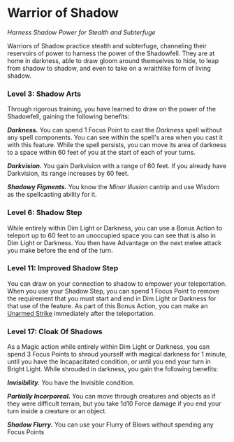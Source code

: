 # Warrior of Shadow

*Harness Shadow Power for Stealth and Subterfuge*

Warriors of Shadow practice stealth and subterfuge, channeling their reservoirs of power to harness the power of the Shadowfell. They are at home in darkness, able to draw gloom around themselves to hide, to leap from shadow to shadow, and even to take on a wraithlike form of living shadow.

### Level 3: Shadow Arts

Through rigorous training, you have learned to draw on the power of the Shadowfell, gaining the following benefits:

***Darkness.*** You can spend 1 Focus Point to cast the *Darkness* spell without any spell components. You can see within the spell's area when you cast it with this feature. While the spell persists, you can move its area of darkness to a space within 60 feet of you at the start of each of your turns.

***Darkvision.*** You gain Darkvision with a range of 60 feet. If you already have Darkvision, its range increases by 60 feet.

***Shadowy Figments.*** You know the *Minor Illusion* cantrip and use Wisdom as the spellcasting ability for it.

### Level 6: Shadow Step

While entirely within Dim Light or Darkness, you can use a Bonus Action to teleport up to 60 feet to an unoccupied space you can see that is also in Dim Light or Darkness. You then have Advantage on the next melee attack you make before the end of the turn.

### Level 11: Improved Shadow Step

You can draw on your connection to shadow to empower your teleportation. When you use your Shadow Step, you can spend 1 Focus Point to remove the requirement that you must start and end in Dim Light or Darkness for that use of the feature. As part of this Bonus Action, you can make an [Unarmed Strike] immediately after the teleportation.

### Level 17: Cloak Of Shadows

As a Magic action while entirely within Dim Light or Darkness, you can spend 3 Focus Points to shroud yourself with magical darkness for 1 minute, until you have the Incapacitated condition, or until you end your turn in Bright Light. While shrouded in darkness, you gain the following benefits:

***Invisibility.*** You have the Invisible condition.

***Partially Incorporeal.*** You can move through creatures and objects as if they were difficult terrain, but you take 1d10 Force damage if you end your turn inside a creature or an object.

***Shadow Flurry.*** You can use your Flurry of Blows without spending any Focus Points

[Unarmed Strike]: ../../gameplay/phb/actions/options.md#unarmed-strike